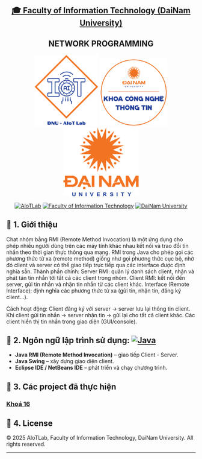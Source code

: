 <h2 align="center">
    <a href="https://dainam.edu.vn/vi/khoa-cong-nghe-thong-tin">
    🎓 Faculty of Information Technology (DaiNam University)
    </a>
</h2>
<h2 align="center">
   NETWORK PROGRAMMING
</h2>
<div align="center">
    <p align="center">
        <img src="docs/aiotlab_logo.png" alt="AIoTLab Logo" width="170"/>
        <img src="docs/fitdnu_logo.png" alt="AIoTLab Logo" width="180"/>
        <img src="docs/dnu_logo.png" alt="DaiNam University Logo" width="200"/>
    </p>

[![AIoTLab](https://img.shields.io/badge/AIoTLab-green?style=for-the-badge)](https://www.facebook.com/DNUAIoTLab)
[![Faculty of Information Technology](https://img.shields.io/badge/Faculty%20of%20Information%20Technology-blue?style=for-the-badge)](https://dainam.edu.vn/vi/khoa-cong-nghe-thong-tin)
[![DaiNam University](https://img.shields.io/badge/DaiNam%20University-orange?style=for-the-badge)](https://dainam.edu.vn)

</div>

## 📖 1. Giới thiệu
Chat nhóm bằng RMI (Remote Method Invocation) là một ứng dụng cho phép nhiều người dùng trên các máy tính khác nhau kết nối và trao đổi tin nhắn theo thời gian thực thông qua mạng. RMI trong Java cho phép gọi các phương thức từ xa (remote method) giống như gọi phương thức cục bộ, nhờ đó client và server có thể giao tiếp trực tiếp qua các interface được định nghĩa sẵn.
Thành phần chính:
Server RMI: quản lý danh sách client, nhận và phát tán tin nhắn tới tất cả các client trong nhóm.
Client RMI: kết nối đến server, gửi tin nhắn và nhận tin nhắn từ các client khác.
Interface (Remote Interface): định nghĩa các phương thức từ xa (gửi tin, nhận tin, đăng ký client...).

Cách hoạt động:
Client đăng ký với server → server lưu lại thông tin client.
Khi client gửi tin nhắn → server nhận tin → gửi lại cho tất cả client khác.
Các client hiển thị tin nhắn trong giao diện (GUI/console).

## 🔧 2. Ngôn ngữ lập trình sử dụng: [![Java](https://img.shields.io/badge/Java-007396?style=for-the-badge&logo=java&logoColor=white)](https://www.java.com/)
- **Java RMI (Remote Method Invocation)** – giao tiếp Client - Server.  
- **Java Swing** – xây dựng giao diện client.  
- **Eclipse IDE / NetBeans IDE** – phát triển và chạy chương trình. 

## 🚀 3. Các project đã thực hiện

### [Khoá 16](./docs/projects/K16/README.md)

## 📝 4. License

© 2025 AIoTLab, Faculty of Information Technology, DaiNam University. All rights reserved.

---
